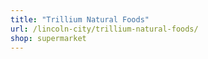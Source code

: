 ```yaml
---
title: "Trillium Natural Foods"
url: /lincoln-city/trillium-natural-foods/
shop: supermarket
---
```

